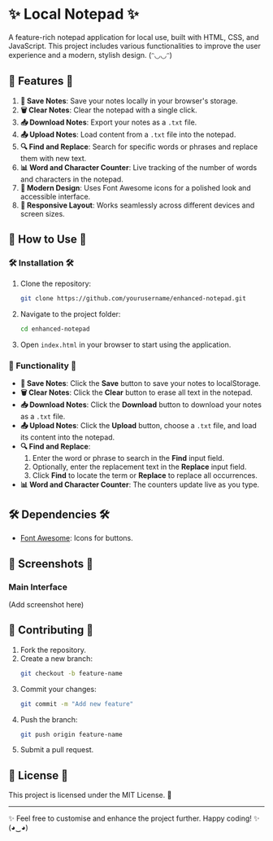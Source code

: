 # ✨ Local Notepad ✨

A feature-rich notepad application for local use, built with HTML, CSS, and JavaScript. This project includes various functionalities to improve the user experience and a modern, stylish design. (ᵔ◡◡ᵔ)

## 🌟 Features 🌟

1. **📝 Save Notes**: Save your notes locally in your browser's storage.
2. **🗑️ Clear Notes**: Clear the notepad with a single click.
3. **📥 Download Notes**: Export your notes as a `.txt` file.
4. **📤 Upload Notes**: Load content from a `.txt` file into the notepad.
5. **🔍 Find and Replace**: Search for specific words or phrases and replace them with new text.
6. **📊 Word and Character Counter**: Live tracking of the number of words and characters in the notepad.
7. **🎨 Modern Design**: Uses Font Awesome icons for a polished look and accessible interface.
8. **📱 Responsive Layout**: Works seamlessly across different devices and screen sizes.

## 🚀 How to Use 🚀

### 🛠️ Installation 🛠️

1. Clone the repository:
   ```bash
   git clone https://github.com/yourusername/enhanced-notepad.git
   ```
2. Navigate to the project folder:
   ```bash
   cd enhanced-notepad
   ```
3. Open `index.html` in your browser to start using the application.

### 🔧 Functionality 🔧

- **📝 Save Notes**: Click the **Save** button to save your notes to localStorage.
- **🗑️ Clear Notes**: Click the **Clear** button to erase all text in the notepad.
- **📥 Download Notes**: Click the **Download** button to download your notes as a `.txt` file.
- **📤 Upload Notes**: Click the **Upload** button, choose a `.txt` file, and load its content into the notepad.
- **🔍 Find and Replace**:
  1. Enter the word or phrase to search in the **Find** input field.
  2. Optionally, enter the replacement text in the **Replace** input field.
  3. Click **Find** to locate the term or **Replace** to replace all occurrences.
- **📊 Word and Character Counter**: The counters update live as you type.

## 🛠️ Dependencies 🛠️

- [Font Awesome](https://fontawesome.com/): Icons for buttons.

## 📸 Screenshots 📸

### Main Interface

(Add screenshot here)

## 🤝 Contributing 🤝

1. Fork the repository.
2. Create a new branch:
   ```bash
   git checkout -b feature-name
   ```
3. Commit your changes:
   ```bash
   git commit -m "Add new feature"
   ```
4. Push the branch:
   ```bash
   git push origin feature-name
   ```
5. Submit a pull request.

## 📜 License 📜

This project is licensed under the MIT License. 📝

---

✨ Feel free to customise and enhance the project further. Happy coding! ✨ (◕‿◕)

